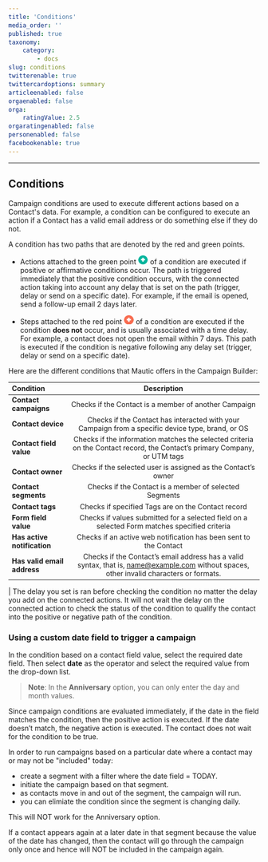 ```yaml
---
title: 'Conditions'
media_order: ''
published: true
taxonomy:
    category:
        - docs
slug: conditions
twitterenable: true
twittercardoptions: summary
articleenabled: false
orgaenabled: false
orga:
    ratingValue: 2.5
orgaratingenabled: false
personenabled: false
facebookenable: true
---
```


---------------------
## Conditions

Campaign conditions are used to execute different actions based on a Contact's data.  For example, a condition can be configured to execute an action if a Contact has a valid email address or do something else if they do not.

A condition has two paths that are denoted by the red and green points.

 - Actions attached to the green point ![Icon showing the positive path (green)](green-point.png) of a condition are executed if positive or affirmative conditions occur. The path is triggered immediately that the positive condition occurs, with the connected action taking into account any delay that is set on the path (trigger, delay or send on a specific date). For example, if the email is opened, send a follow-up email 2 days later.

 - Steps attached to the red point ![Icon showing the negative path (red)](red-point.png) of a condition are executed if the condition **does not** occur, and is usually associated with a time delay. For example, a contact does not open the email within 7 days. This path is executed if the condition is negative following any delay set (trigger, delay or send on a specific date).

 Here are the different conditions that Mautic offers in the Campaign Builder:

 | Condition        | Description  | 
| :------------- | :----------: |
|**Contact campaigns**| Checks if the Contact is a member of another Campaign|
|**Contact device**|Checks if the Contact has interacted with your Campaign from a specific device type, brand, or OS|
|**Contact field value**| Checks if the information matches the selected criteria on the Contact record, the Contact’s primary Company, or UTM tags|
|**Contact owner**| Checks if the selected user is assigned as the Contact’s owner|
|**Contact segments**| Checks if the Contact is a member of selected Segments|
|**Contact tags**|Checks if specified Tags are on the Contact record|
|**Form field value**|Checks if values submitted for a selected field on a selected Form matches specified criteria|
|**Has active notification**|Checks if an active web notification has been sent to the Contact|
|**Has valid email address**|Checks if the Contact’s email address has a valid syntax, that is, name@example.com without spaces, other invalid characters or formats.|
|
The delay you set is ran before checking the condition no matter the delay you add on the connected actions. It will not wait the delay on the connected action to check the status of the condition to qualify the contact into the positive or negative path of the condition. <This sounds very convoluted. Need to understand and rewrite.>

### Using a custom date field to trigger a campaign

In the condition based on a contact field value, select the required date field. Then select **date** as the operator and select the required value from the drop-down list.

>**Note**: In the **Anniversary** option, you can only enter the day and month values.

Since campaign conditions are evaluated immediately, if the date in the field matches the condition, then the positive action is executed.  If the date doesn’t match, the negative action is executed. The contact does not wait for the condition to be true.

In order to run campaigns based on a particular date where a contact may or may not be "included" today:
- create a segment with a filter where the date field = TODAY.
- initiate the campaign based on that segment.
- as contacts move in and out of the segment, the campaign will run.
- you can elimiate the condition since the segment is changing daily.

This will NOT work for the Anniversary option.

If a contact appears again at a later date in that segment because the value of the date has changed, then the contact will go through the campaign only once and hence will NOT be included in the campaign again.

